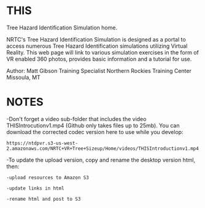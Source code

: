 # THIS
Tree Hazard Identification Simulation home.

NRTC's Tree Hazard Identification Simulation is designed as a portal to access
numerous Tree Hazard Identification simulations utilizing Virtual Reality.
This web page will link to various simulation exercises in the form of VR enabled 360
photos, provides basic information and a tutorial for use.

Author: Matt Gibson
		Training Specialist
		Northern Rockies Training Center
		Missoula, MT

# NOTES
-Don't forget a video sub-folder that includes the video THISIntrocutionv1.mp4 (Github only takes files up to 25mb).  You can download the corrected codec version here to use while you develop:

	https://ntdpvr.s3-us-west-2.amazonaws.com/NRTC+VR+Tree+Sizeup/Home/videos/THISIntroductionv1.mp4

-To update the upload version, copy and rename the desktop version html, then:
	
	-upload resources to Amazon S3
	
	-update links in html
	
	-rename html and post to S3
